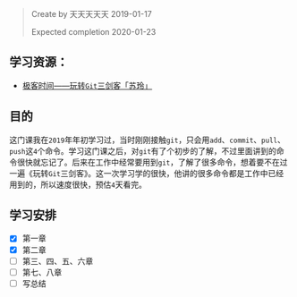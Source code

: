 > Create by 天天天天天 2019-01-17
> 
> Expected completion 2020-01-23

## 学习资源：
* [极客时间——玩转`Git`三剑客「苏玲」](https://time.geekbang.org/course/intro/145)

## 目的
这门课我在`2019`年年初学习过，当时刚刚接触`git`，只会用`add`、`commit`、`pull`、`push`这`4`个命令。学习这门课之后，对`git`有了个初步的了解，不过里面讲到的命令很快就忘记了。后来在工作中经常要用到`git`，了解了很多命令，想着要不在过一遍《玩转`Git`三剑客》。这一次学习学的很快，他讲的很多命令都是工作中已经用到的，所以速度很快，预估`4`天看完。

## 学习安排
- [x] 第一章
- [x] 第二章
- [ ] 第三、四、五、六章
- [ ] 第七、八章
- [ ] 写总结